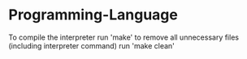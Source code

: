 # Programming-Language
To compile the interpreter run 'make'
to remove all unnecessary files (including interpreter command) run 'make clean'

